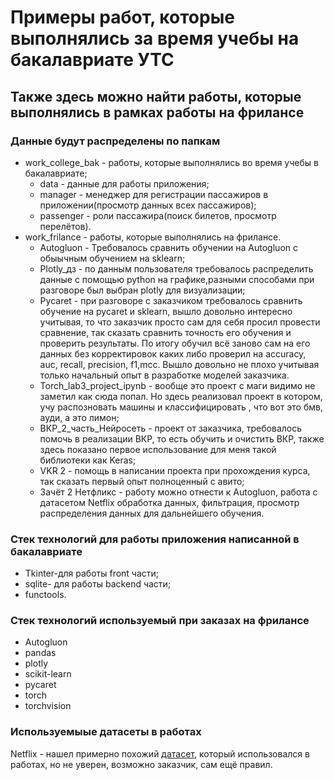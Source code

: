 # Примеры работ, которые выполнялись за время учебы на бакалавриате УТС
## Также здесь можно найти работы, которые выполнялись в рамках работы на фрилансе
### Данные будут распределены по папкам 
* work_college_bak - работы, которые выполнялись во время учебы в бакалавриате;
  * data - данные для работы приложения;
  * manager - менеджер для регистрации пассажиров в приложении(просмотр данных всех пассажиров);
  * passenger - роли пассажира(поиск билетов, просмотр перелётов).
* work_frilance - работы, которые выполнялись на фрилансе.
   * Autogluon - Требовалось сравнить обучении на Autogluon с обыычным обучением на sklearn;
   * Plotly_дз - по данным пользователя требовалось распределить данные с помощью python на графике,разными способами при разговоре был выбран plotly для визуализации;
   * Pycaret - при разговоре с заказчиком требовалось сравнить обучение на pycaret и sklearn, вышло довольно интересно учитывая, то что заказчик просто сам для себя просил провести сравнение, так сказать сравнить точность его обучения и проверить результаты. По итогу обучил всё заново сам на его данных без корректировок каких либо проверил на accuracy, auc, recall, precision, f1,mcc. Вышло довольно не плохо учитывая только начальный опыт в разработке моделей заказчика.
   * Torch_lab3_project_ipynb -  вообще это проект с маги видимо не заметил как сюда попал. Но здесь реализовал проект в котором, учу распозновать машины и классифицировать , что вот это бмв, ауди, а это лимон;
   * ВКР_2_часть_Нейросеть - проект от заказчика, требовалось помочь в реализации ВКР,  то есть обучить и очистить ВКР, также здесь показано первое использование для меня такой библиотеки как Keras;
   * VKR 2 - помощь в написании проекта при прохождения курса, так сказать первый опыт полноценный с авито;
   * Зачёт 2 Нетфликс - работу можно отнести к Autogluon, работа с датасетом Netflix обработка данных, фильтрация, просмотр распределения данных для дальнейшего обучения.
### Стек технологий для работы приложения написанной в бакалавриате

* Tkinter-для работы front части;
* sqlite- для работы backend части;
* functools.
### Стек технологий используемый при заказах на фрилансе
* Autogluon
* pandas
* plotly
* scikit-learn
* pycaret
* torch
* torchvision 
### Используемыые датасеты в работах
Netflix - нашел примерно похожий [датасет](https://www.kaggle.com/datasets/rahulvyasm/netflix-movies-and-tv-shows), который использовался в работах, но не уверен, возможно заказчик, сам ещё правил.
